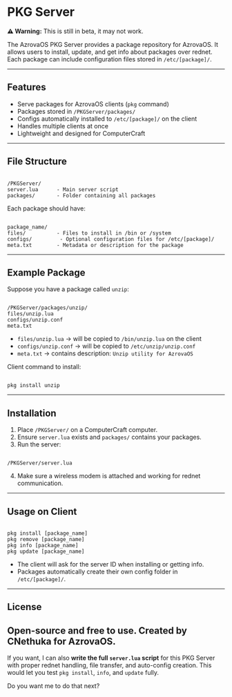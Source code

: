 # PKG Server 

**⚠️ Warning:** This is still in beta, it may not work.

The AzrovaOS PKG Server provides a package repository for AzrovaOS. It allows users to install, update, and get info about packages over rednet. Each package can include configuration files stored in `/etc/[package]/`.

---

## Features

- Serve packages for AzrovaOS clients (`pkg` command)  
- Packages stored in `/PKGServer/packages/`  
- Configs automatically installed to `/etc/[package]/` on the client  
- Handles multiple clients at once  
- Lightweight and designed for ComputerCraft

---

## File Structure

```

/PKGServer/
server.lua      - Main server script
packages/       - Folder containing all packages

```

Each package should have:  

```

package_name/
files/          - Files to install in /bin or /system
configs/         - Optional configuration files for /etc/[package]/
meta.txt        - Metadata or description for the package

```

---

## Example Package

Suppose you have a package called `unzip`:

```

/PKGServer/packages/unzip/
files/unzip.lua
configs/unzip.conf
meta.txt

```

- `files/unzip.lua` → will be copied to `/bin/unzip.lua` on the client  
- `configs/unzip.conf` → will be copied to `/etc/unzip/unzip.conf`  
- `meta.txt` → contains description: `Unzip utility for AzrovaOS`  

Client command to install:

```

pkg install unzip

```

---

## Installation

1. Place `/PKGServer/` on a ComputerCraft computer.  
2. Ensure `server.lua` exists and `packages/` contains your packages.  
3. Run the server:  
```

/PKGServer/server.lua

```
4. Make sure a wireless modem is attached and working for rednet communication.  

---

## Usage on Client

```

pkg install [package_name]
pkg remove [package_name]
pkg info [package_name]
pkg update [package_name]

```

- The client will ask for the server ID when installing or getting info.  
- Packages automatically create their own config folder in `/etc/[package]/`.  

---

## License

Open-source and free to use. Created by CNethuka for AzrovaOS.
---

If you want, I can also **write the full `server.lua` script** for this PKG Server with proper rednet handling, file transfer, and auto-config creation. This would let you test `pkg install`, `info`, and `update` fully.

Do you want me to do that next?

